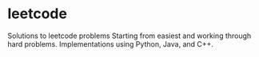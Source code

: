 # leetcode
Solutions to leetcode problems
Starting from easiest and working through hard problems.
Implementations using Python, Java, and C++.
